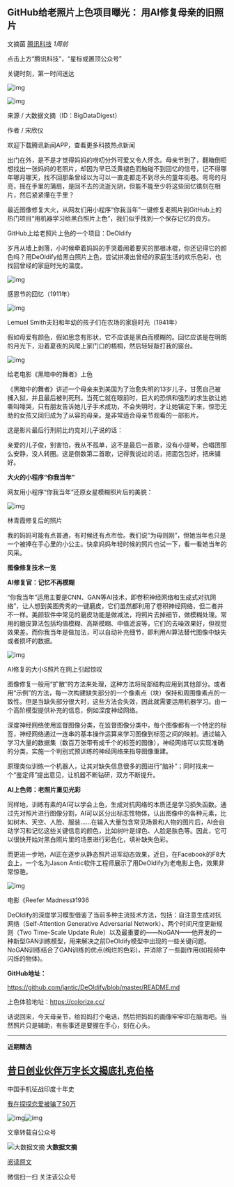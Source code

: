 ## GitHub给老照片上色项目曝光： 用AI修复母亲的旧照片

文摘菌 [腾讯科技](javascript:void(0);) *1周前*

点击上方“腾讯科技”，“星标或置顶公众号”

关键时刻，第一时间送达

![img](https://mmbiz.qpic.cn/mmbiz_jpg/ow6przZuPIEibsCq169pG96WA5ADPGJWugK2chF8m0MMSfUr4VibNibHA0Q4PCGvj4GJQOTqCzngpdkoBFvkqsuXg/640?wx_fmt=jpeg&tp=webp&wxfrom=5&wx_lazy=1&wx_co=1)



![img](https://mmbiz.qpic.cn/mmbiz_jpg/ow6przZuPIFoAJMpukIIQM1f1C8pYzgI9I6Oh9dhhzhuEb6LVS6xGPYCKYicVyxtfRnaszHn6RvIRibO80ttzo0w/640?wx_fmt=jpeg&tp=webp&wxfrom=5&wx_lazy=1&wx_co=1)

来源 / 大数据文摘（ID：BigDataDigest）

作者 / 宋欣仪

欢迎下载腾讯新闻APP，查看更多科技热点新闻



出门在外，是不是才觉得妈妈的唠叨分外可爱又令人怀念。母亲节到了，翻箱倒柜想找出一张妈妈的老照片，却因为早已泛黄褪色而触碰不到回忆的信号，记不得哪年哪月哪天，找不回那条曾经以为可以一直走都走不到尽头的童年街巷。弯弯的月亮，摇在手里的蒲扇，是回不去的流逝光阴，但能不能至少将这些回忆镌刻在相片，然后紧紧攥在手里？



最近图像修复大火，从网友们用小程序“你我当年”一键修复老照片到GitHub上的热门项目“用机器学习给黑白照片上色”，我们似乎找到一个保存记忆的良方。



GitHub上给老照片上色的一个项目：DeOldify



岁月从墙上剥落，小时候牵着妈妈的手哭着闹着要买的那根冰棍，你还记得它的颜色吗？用DeOldify给黑白照片上色，尝试拼凑出曾经的家庭生活的欢乐色彩，也找回曾经的家庭时光的温度。



![img](https://mmbiz.qpic.cn/mmbiz_jpg/ow6przZuPIFoAJMpukIIQM1f1C8pYzgIiaVIkS5sDj1JTxrYDpNxdcA0ibKeNNFodFoVkspnic97Y3ib9PCBzsE9wA/640?wx_fmt=jpeg&tp=webp&wxfrom=5&wx_lazy=1&wx_co=1)

感恩节的回忆（1911年）

![img](https://mmbiz.qpic.cn/mmbiz_jpg/ow6przZuPIFoAJMpukIIQM1f1C8pYzgITrvKv172gZ1nmDQLKtk8L7t25pb2yVv6DIPMBYicGAm7l63NdL69Ykw/640?wx_fmt=jpeg&tp=webp&wxfrom=5&wx_lazy=1&wx_co=1)

Lemuel Smith夫妇和年幼的孩子们在农场的家庭时光（1941年）



假如母爱有颜色，假如思念有形状，它不应该是黑白而模糊的。回忆应该是在明朗的月光下，沿着夏夜的风爬上家门口的梧桐，然后轻轻敲打我的窗台。



![img](https://mmbiz.qpic.cn/mmbiz_jpg/ow6przZuPIFoAJMpukIIQM1f1C8pYzgIRbOf2c7CU8vBpSkFFol34oxYK9fSPC4x7FykdJicRITluoUeOE2V3Zw/640?wx_fmt=jpeg&tp=webp&wxfrom=5&wx_lazy=1&wx_co=1)

给老电影《黑暗中的舞者》上色



《黑暗中的舞者》讲述一个母亲来到美国为了治愈失明的13岁儿子，甘愿自己被捕入狱，并且最后被判死刑。当死亡就在眼前时，巨大的恐惧和强烈的求生欲让她嘶叫嚎哭，只有朋友告诉她儿子手术成功，不会失明时，才让她镇定下来，惊恐无助的女孩又回归成为了从容的母亲。是非常适合母亲节观看的一部影片。



这是影片最后行刑前比约克对儿子说的话：



亲爱的儿子俊，别害怕，我从不孤单，这不是最后一首歌，没有小提琴，合唱团那么安静，没人转圈。这是倒数第二首歌，记得我说过的话，把面包包好，把床铺好。



**大火的小程序“你我当年”**



网友用小程序“你我当年”还原女星模糊照片后的美貌：



![img](https://mmbiz.qpic.cn/mmbiz_jpg/ow6przZuPIFoAJMpukIIQM1f1C8pYzgIfUrFpALKY0YBDUDC2p9kCibvSdO8PCXBvOj20A9ZINhavGjYm88D0UA/640?wx_fmt=jpeg&tp=webp&wxfrom=5&wx_lazy=1&wx_co=1)

林青霞修复后的照片



我的妈妈可能有点普通，有时候还有点市侩。我们说“为母则刚”，但她当年也只是一个被捧在手心里的小公主。快拿妈妈年轻时候的照片也试一下，看一看她当年的风采。



**图像修复技术一览**

**AI修复官：记忆不再模糊**



“你我当年”运用主要是CNN、GAN等AI技术，即卷积神经网络和生成式对抗网络”，让人想到美图秀秀的一键磨皮，它们虽然都利用了卷积神经网络，但二者并不一样。美颜软件中常见的磨皮功能是做减法，将照片去掉细节，做模糊处理。常用的磨皮算法包括均值模糊、高斯模糊、中值滤波等，它们的去噪效果好，但视觉效果差。而你我当年是做加法，可以自动补充细节，即利用AI算法替代图像中缺失或者损坏的数据。



![img](https://mmbiz.qpic.cn/mmbiz_jpg/ow6przZuPIFoAJMpukIIQM1f1C8pYzgIOdCRyLe0HI8Jc9nw1rCoz0PQ76mjIRD1rfsKk6ibib1xNiaQib6k6vJ5Cw/640?wx_fmt=jpeg&tp=webp&wxfrom=5&wx_lazy=1&wx_co=1)

AI修复的大小S照片在网上引起惊叹



图像修复一般用“扩散”的方法来处理，这种方法将局部结构应用到其他部分。或者用“示例”的方法，每一次构建缺失部分的一个像素点（块）保持和周围像素点的一致性。但是当缺失部分很大时，这些方法会失效，因此就需要运用机器学习。由一个高阶模型提供补充的信息，例如深度神经网络。



深度神经网络使用监督图像分类，在监督图像分类中，每个图像都有一个特定的标签，神经网络通过一连串的基本操作运算来学习图像到标签之间的映射。通过输入学习大量的数据集（数百万张带有成千个的标签的图像），神经网络可以实现准确的分类，实施一个判别式预训练的神经网络来指导图像重建。



原理类似训练一个机器人，让其对缺失信息很多的图进行“脑补”；同时找来一个“鉴定师”提出意见，让机器不断钻研，双方不断提升。



**AI上色师：老照片重见光彩**



同样地，训练有素的AI可以学会上色，生成对抗网络的本质还是学习损失函数。通过先对照片进行图像分割，AI可以区分出标志性物体，认出图像中的各种元素，比如树木、天空、人脸、服装……在输入大量包含常见场景和人物的图片后，AI会自动学习和记忆这些关键信息的颜色，比如树叶是绿色、人脸是肤色等。因此，它可以很快开始对黑白照片里的场景进行彩色化，填补缺失色彩。



而更进一步地，AI正在逐步从静态照片进军动态效果，近日，在Facebook的F8大会上，一个名为Jason Antic软件工程师展示了用DeOldify为老电影上色，效果非常惊艳。



![img](https://mmbiz.qpic.cn/mmbiz_gif/ow6przZuPIFoAJMpukIIQM1f1C8pYzgITiaws1j5nj7FZ90hia9IunxcJ5IibTMdxC7DrL2CM2hsu1QrSyibv42IuQ/640?wx_fmt=gif&tp=webp&wxfrom=5&wx_lazy=1)

电影《Reefer Madness》1936



DeOldify的深度学习模型借鉴了当前多种主流技术方法，包括：自注意生成对抗网络（Self-Attention Generative Adversarial Network）、两个时间尺度更新规则（Two Time-Scale Update Rule）以及最重要的——NoGAN——他开发的一种新型GAN训练模型，用来解决之前DeOldify模型中出现的一些关键问题。NoGAN训练结合了GAN训练的优点(绚烂的色彩)，并消除了一些副作用(如视频中闪烁的物体)。



**GitHub地址：**

https://github.com/jantic/DeOldify/blob/master/README.md

上色体验地址：https://colorize.cc/



话说回来，今天母亲节，给妈妈打个电话，然后把妈妈的画像牢牢印在脑海吧。当然照片只是辅助，有些事还是要握在手心，刻在心头。





------



**近期精选**

## [昔日创业伙伴万字长文揭底扎克伯格](http://mp.weixin.qq.com/s?__biz=Mjc1NjM3MjY2MA==&mid=2691360986&idx=1&sn=681f786965b63040edbadca1b648b5de&chksm=a9eb57019e9cde17df72b8feef47a00f9c2f3b8cca9235b33d9b364fd3a2662a053ee13b7ba4&scene=21#wechat_redirect)

中国手机征战印度十年史

[我在探探恋爱被骗了50万](http://mp.weixin.qq.com/s?__biz=Mjc1NjM3MjY2MA==&mid=2691360884&idx=1&sn=918cdfec7c17873d29f41522d0386a45&chksm=a9eb57af9e9cdeb9d40005468aaf2b1941d314bf705ecae9d4b53b5de5d5b20713d594b4d41c&scene=21#wechat_redirect)

![img](https://mmbiz.qpic.cn/mmbiz_gif/ow6przZuPIGbSwEsuBpVXh3q5TjFsnuGJicdY6WI8DR0KqkM8icHpsBQZEu74SiaicNlOiaeMmNzQUduZ3hBYKwptWw/640?wx_fmt=gif&tp=webp&wxfrom=5&wx_lazy=1)![img](https://mmbiz.qpic.cn/mmbiz_png/ow6przZuPIF7iaQicEZTwuuYkgx8iaywBc5hq4H7DnUmwSLLcqV5hyectG9TIPkx1HzT13oGPHboic4ymIfnk8k4ag/640?wx_fmt=gif&tp=webp&wxfrom=5&wx_lazy=1&wx_co=1)

文章转载自公众号

![大数据文摘](http://wx.qlogo.cn/mmhead/Q3auHgzwzM46WJlQ8GYRWPhThl25rSKJEYBm408fnEkYS9DUkiaSxGg/0) **大数据文摘** 

[阅读原文](https://mp.weixin.qq.com/s?__biz=Mjc1NjM3MjY2MA==&mid=2691361022&idx=2&sn=1c4f6dc5ccd22c8ec8f320f2a3a34a5c&chksm=a9eb57259e9cde337ab373118628c1263654669dc6d8991ec9a0476322cfaf42c73983925913&mpshare=1&scene=1&srcid=&key=45382ee80ea50780be73d9fae1888964364575de05e33a5f55017001c6f3078ea8bf286541a5bc625c163430f2ffd80526df7e44d01f0941f33cb07eaefea235ba4ac222a78f80f8ee71ebac833091e4&ascene=1&uin=MjMzNDA2ODYyNQ%3D%3D&devicetype=Windows+10&version=62060739&lang=zh_CN&pass_ticket=6htXF0Kg2xh1td%2F7eS6pc5Ako9Vko409LiGj1f%2FPcgivUd0RehaSTUCqaYWsSN5e##)







微信扫一扫
关注该公众号